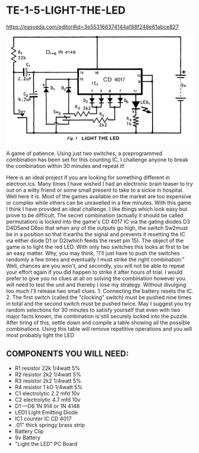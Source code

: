 # TE-1-5-LIGHT-THE-LED

https://easyeda.com/editor#id=3e553166374144af88f248e61abce827

![](https://github.com/SteveJustin1963/TE-1-5-LIGHT-THE-LED/blob/master/LTL-cct-1.png)

A game of patience. Using just two switches, a preprogrammed combination has been set for this counting IC. I challenge anyone to break the combination within 30 minutes and repeat it! 

Here is an ideal project if you are looking for something different in electron.ics. Many times I have wished I had an electronic brain teaser to try out on a witty friend or some small present to take to a sickie in hospital. Well here it is. Most of the games available on the market are too expensive or complex while others can be unravelled in a few minutes. With this game I think I have provided an ideal challenge. I like things which look easy but prove to be difficult. The secret combination (actually it should be called permutation) is locked into the game's CD 4017 IC via the gating diodes D3 D4D5and D6so that when any of the outputs go high, the switch Sw2must be in a position so that it:earths the signal and prevents it resetting the IC via  either diode D1 or D2(which feeds the reset pin 15). The object of the game is to light the red LED. With only two switches this looks at first to be an easy matter. Why, you may think, "I'll just have to push the switches randomly a few times and eventually I must strike the right combination." Well, chances are you won't, and secondly, you will not be able to repeat your effort again if you did happen to strike it after hours of trial. I would prefer to give you no clues at all on solving the combination however you will need to test the unit and thereby I lose my strategy. Without divulging too much I'll release two small clues. 1. Connecting the battery resets the IC. 2. The first switch (called the "clocking" switch) must be pushed nine times in total and  the second switch must be pushed twice. May I suggest you try random selections for 30 minutes to satisfy yourself that even with two major facts known, the combination is'still securely locked into the puzzle. After tiring of this, settle down and compile a table showing ail the possible combinations. Using this table will remove repetitive operations and you will most probably light the LED

## COMPONENTS YOU WILL NEED:
* R1 resistor 22k 1/4watt 5%
* R2 resistor 2k2 1/4watt 5%
* R3 resistor 2k2 1/4watt 5%
* R4 resistor 1 kO 1/4watt 5%
* C1 electrolytic 2.2 mfd 10v
* C2 electrolytic 4.7 mfd 10v
* D1 —D6 1N 914 or 1N 4148
* LED1 Light Emitting Diode
* IC1 counter IC CD 4017
* .01" thick springy brass strip
* Battery Clip
* 9v Battery
* "Light the LED" PC Board 

